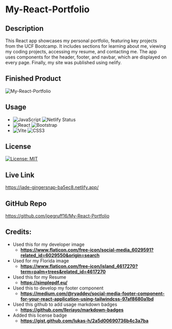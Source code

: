 # My-React-Portfolio

## Description

This React app showcases my personal portfolio, featuring key projects from the UCF Bootcamp. It includes sections for learning about me, viewing my coding projects, accessing my resume, and contacting me. The app uses components for the header, footer, and navbar, which are displayed on every page. Finally, my site was published using nelify.

## Finished Product

![My-React-Portfolio]()

## Usage

- ![JavaScript](https://img.shields.io/badge/javascript-%23323330.svg?style=for-the-badge&logo=javascript&logoColor=%23F7DF1E) ![Netlify Status](https://api.netlify.com/api/v1/badges/d732717d-cd5c-43e8-9e02-9f0b96d5a08a/deploy-status)
- ![React](https://img.shields.io/badge/react-%2320232a.svg?style=for-the-badge&logo=react&logoColor=%2361DAFB) ![Bootstrap](https://img.shields.io/badge/bootstrap-%238511FA.svg?style=for-the-badge&logo=bootstrap&logoColor=white)
- ![Vite](https://img.shields.io/badge/vite-%23646CFF.svg?style=for-the-badge&logo=vite&logoColor=white) ![CSS3](https://img.shields.io/badge/css3-%231572B6.svg?style=for-the-badge&logo=css3&logoColor=white)

## License

[![License: MIT](https://img.shields.io/badge/License-MIT-yellow.svg)](https://opensource.org/licenses/MIT)

## Live Link

<https://jade-gingersnap-ba5ec8.netlify.app/>

## GitHub Repo

<https://github.com/joegruff16/My-React-Portfolio>

## Credits:

- Used this for my developer image
  - **<https://www.flaticon.com/free-icon/social-media_6029591?related_id=6029550&origin=search>**
- Used for my Florida image
  - **<https://www.flaticon.com/free-icon/island_4617270?term=palm+trees&related_id=4617270>**
- Used this for my Resume
  - **<https://simplepdf.eu/>**
- Used this to develop my footer component
  - **<https://medium.com/@ryaddev/social-media-footer-component-for-your-react-application-using-tailwindcss-97af8680a1bd>**
- Used this github to add usage markdown badges
  - **<https://github.com/Ileriayo/markdown-badges>**
- Added this license badge
  - **<https://gist.github.com/lukas-h/2a5d00690736b4c3a7ba>**
